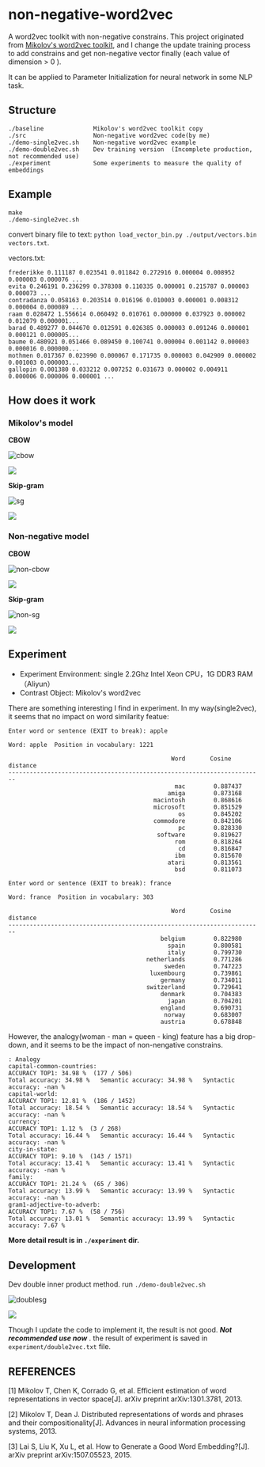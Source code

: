 # non-negative-word2vec
A word2vec toolkit with non-negative constrains. This project originated from [Mikolov's word2vec toolkit](https://code.google.com/archive/p/word2vec/), and I change the update training process to add constrains and get non-negative vector finally (each value of dimension > 0 ).  

It can be applied to Parameter Initialization for neural network in some NLP task.

## Structure

```
./baseline              Mikolov's word2vec toolkit copy
./src                   Non-negative word2vec code(by me)
./demo-single2vec.sh    Non-negative word2vec example
./demo-double2vec.sh    Dev training version  (Incomplete production, not recommended use)
./experiment            Some experiments to measure the quality of embeddings
```    

## Example

```
make
./demo-single2vec.sh
```

convert binary file to text: `python load_vector_bin.py ./output/vectors.bin vectors.txt`.

vectors.txt:

```
frederikke 0.111187 0.023541 0.011842 0.272916 0.000004 0.008952 0.000003 0.000076 ...
evita 0.246191 0.236299 0.378308 0.110335 0.000001 0.215787 0.000003 0.000073 ...
contradanza 0.058163 0.203514 0.016196 0.010003 0.000001 0.008312 0.000004 0.000089 ...
raam 0.028472 1.556614 0.060492 0.010761 0.000000 0.037923 0.000002 0.012079 0.000001...
barad 0.489277 0.044670 0.012591 0.026385 0.000003 0.091246 0.000001 0.000121 0.000005...
baume 0.480921 0.051466 0.089450 0.100741 0.000004 0.001142 0.000003 0.000016 0.000000...
mothmen 0.017367 0.023990 0.000067 0.171735 0.000003 0.042909 0.000002 0.001003 0.000003...
gallopin 0.001380 0.033212 0.007252 0.031673 0.000002 0.004911 0.000006 0.000006 0.000001 ...
```

## How does it work

### Mikolov's model 

**CBOW**

![cbow](https://raw.githubusercontent.com/waterblas/non-negative-word2vec/master/experiments/cbow.png)

<img src="http://latex.codecogs.com/gif.latex?\sum_{(c,w) \in D}{\log{P(v_{w}|v_{c})}}" />

**Skip-gram**

![sg](https://raw.githubusercontent.com/waterblas/non-negative-word2vec/master/experiments/sg.png)

<img src="http://latex.codecogs.com/gif.latex?\sum_{(i,c) \in D} \sum_{v_j \in c} {\log{P(v_{i}|v_{j})}}" />

### Non-negative model

**CBOW**

![non-cbow](https://raw.githubusercontent.com/waterblas/non-negative-word2vec/master/experiments/non-cbow.png)

<img src="http://latex.codecogs.com/gif.latex?embedding(w) = v_c.v_c" />

**Skip-gram**

![non-sg](https://raw.githubusercontent.com/waterblas/non-negative-word2vec/master/experiments/non-sg.png)

<img src="http://latex.codecogs.com/gif.latex?embedding(j) = v_j .v_j" />

## Experiment

- Experiment Environment: single 2.2Ghz Intel Xeon CPU，1G DDR3 RAM （Aliyun）
- Contrast Object: Mikolov's word2vec

There are something interesting I find in experiment. In my way(single2vec), it seems that no impact on word similarity featue:

```
Enter word or sentence (EXIT to break): apple

Word: apple  Position in vocabulary: 1221

                                              Word       Cosine distance
------------------------------------------------------------------------
                                               mac        0.887437
                                             amiga        0.873168
                                         macintosh        0.868616
                                         microsoft        0.851529
                                                os        0.845202
                                         commodore        0.842106
                                                pc        0.828330
                                          software        0.819627
                                               rom        0.818264
                                                cd        0.816847
                                               ibm        0.815670
                                             atari        0.813561
                                               bsd        0.811073

Enter word or sentence (EXIT to break): france

Word: france  Position in vocabulary: 303

                                              Word       Cosine distance
------------------------------------------------------------------------
                                           belgium        0.822980
                                             spain        0.800581
                                             italy        0.799730
                                       netherlands        0.771286
                                            sweden        0.747223
                                        luxembourg        0.739861
                                           germany        0.734011
                                       switzerland        0.729641
                                           denmark        0.704383
                                             japan        0.704201
                                           england        0.690731
                                            norway        0.683007
                                           austria        0.678848
```

However, the analogy(woman - man = queen - king) feature has a big drop-down, and it seems to be the impact of non-nengative constrains.
```
: Analogy
capital-common-countries:
ACCURACY TOP1: 34.98 %  (177 / 506)
Total accuracy: 34.98 %   Semantic accuracy: 34.98 %   Syntactic accuracy: -nan %
capital-world:
ACCURACY TOP1: 12.81 %  (186 / 1452)
Total accuracy: 18.54 %   Semantic accuracy: 18.54 %   Syntactic accuracy: -nan %
currency:
ACCURACY TOP1: 1.12 %  (3 / 268)
Total accuracy: 16.44 %   Semantic accuracy: 16.44 %   Syntactic accuracy: -nan %
city-in-state:
ACCURACY TOP1: 9.10 %  (143 / 1571)
Total accuracy: 13.41 %   Semantic accuracy: 13.41 %   Syntactic accuracy: -nan %
family:
ACCURACY TOP1: 21.24 %  (65 / 306)
Total accuracy: 13.99 %   Semantic accuracy: 13.99 %   Syntactic accuracy: -nan %
gram1-adjective-to-adverb:
ACCURACY TOP1: 7.67 %  (58 / 756)
Total accuracy: 13.01 %   Semantic accuracy: 13.99 %   Syntactic accuracy: 7.67 %
```

**More detail result is in `./experiment` dir.**




## Development

Dev double inner product method. run `./demo-double2vec.sh`

![doublesg](https://raw.githubusercontent.com/waterblas/non-negative-word2vec/master/experiments/doublesg.png)

<img src="http://latex.codecogs.com/gif.latex?embedding(w) = v_j.v_j" />

Though I update the code to implement it, the result is not good. ***Not recommended use now*** . the result of experiment is saved in `experiment/double2vec.txt` file.


## REFERENCES
[1] Mikolov T, Chen K, Corrado G, et al. Efficient estimation of word representations in vector space[J]. arXiv preprint arXiv:1301.3781, 2013.

[2] Mikolov T, Dean J. Distributed representations of words and phrases and their compositionality[J]. Advances in neural information processing systems, 2013.

[3] Lai S, Liu K, Xu L, et al. How to Generate a Good Word Embedding?[J]. arXiv preprint arXiv:1507.05523, 2015.



